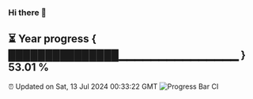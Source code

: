 ### Hi there 👋
⏳ Year progress { ███████████████▁▁▁▁▁▁▁▁▁▁▁▁▁▁▁ } 53.01 %
---
⏰ Updated on Sat, 13 Jul 2024 00:33:22 GMT
![Progress Bar CI](https://github.com/Moyi321/Moyi321/workflows/Progress%20Bar%20CI/badge.svg)
